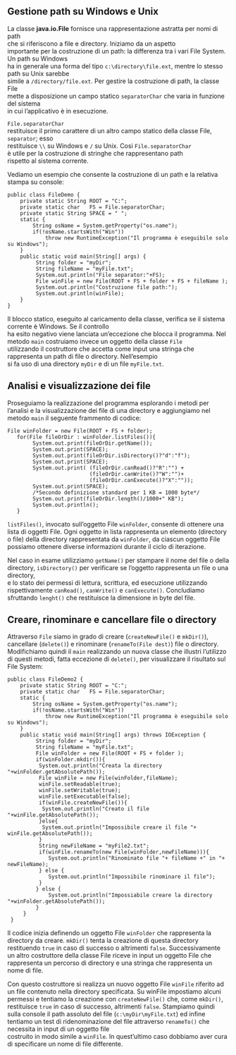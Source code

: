 Gestione path su Windows e Unix
-------------------------------

La classe **java.io.File** fornisce una rappresentazione astratta per nomi di path  
che si riferiscono a file e directory. Iniziamo da un aspetto  
importante per la costruzione di un path: la differenza tra i vari File System. Un path su Windows  
ha in generale una forma del tipo `c:\directory\file.ext`, mentre lo stesso path su Unix sarebbe  
simile a `/directory/file.ext`. Per gestire la costruzione di path, la classe File  
mette a disposizione un campo statico `separatorChar` che varia in funzione del sistema  
in cui l’applicativo è in esecuzione.

`File.separatorChar`  
restituisce il primo carattere di un altro campo statico della classe File, `separator`; esso  
restituisce `\\` su Windows e `/` su Unix. Cosi `File.separatorChar`  
è utile per la costruzione di stringhe che rappresentano path  
rispetto al sistema corrente.

Vediamo un esempio che consente la costruzione di un path e la relativa stampa su console:

```
public class FileDemo {
	private static String ROOT = "C:";
	private static char   FS = File.separatorChar;
	private static String SPACE = " ";
	static {
		String osName = System.getProperty("os.name");
		if(!osName.startsWith("Win"))
			throw new RuntimeException("Il programma è eseguibile solo su Windows");
	}
	public static void main(String[] args) {
         String folder = "myDir";
         String fileName = "myFile.txt";
         System.out.println("File separator:"+FS);
         File winFile = new File(ROOT + FS + folder + FS + fileName );
         System.out.println("Costruzione file path:");
         System.out.println(winFile);
	}
}
```

Il blocco statico, eseguito al caricamento della classe, verifica se il sistema corrente è Windows. Se il controllo  
ha esito negativo viene lanciata un’eccezione che blocca il programma. Nel metodo `main` costruiamo invece un oggetto della classe `File`  
utilizzando il costruttore che accetta come input una stringa che rappresenta un path di file o directory. Nell’esempio  
si fa uso di una directory `myDir` e di un file `myFile.txt`.

Analisi e visualizzazione dei file
----------------------------------

Proseguiamo la realizzazione del programma esplorando i metodi per l’analisi e la visualizzazione dei file di una directory e aggiungiamo nel metodo `main` il seguente frammento di codice:

```
File winFolder = new File(ROOT + FS + folder);
   for(File fileOrDir : winFolder.listFiles()){
	    System.out.print(fileOrDir.getName());
	    System.out.print(SPACE);
	    System.out.print(fileOrDir.isDirectory()?"d":"f");
	    System.out.print(SPACE);
	    System.out.print( (fileOrDir.canRead()?"R":"") +
                          (fileOrDir.canWrite()?"W":"")+
                          (fileOrDir.canExecute()?"X":""));
	    System.out.print(SPACE);
	    /*Secondo definizione standard per 1 KB = 1000 byte*/
	    System.out.print(fileOrDir.length()/1000+" KB");
	    System.out.println();
   }
```

`listFiles()`, invocato sull’oggetto File `winFolder`, consente di ottenere una lista di oggetti File. Ogni oggetto in lista rappresenta un elemento (directory o file) della directory rappresentata da `winFolder`, da ciascun oggetto File possiamo ottenere diverse informazioni durante il ciclo di iterazione.

Nel caso in esame utilizziamo `getName()` per stampare il nome del file o della directory, `isDirectory()` per verificare se l’oggetto rappresenta un file o una directory,  
e lo stato dei permessi di lettura, scrittura, ed esecuzione utilizzando rispettivamente `canRead()`, `canWrite()` e `canExecute()`. Concludiamo sfruttando `lenght()` che restituisce la dimensione in byte del file.

Creare, rinominare e cancellare file o directory
------------------------------------------------

Attraverso `File` siamo in grado di creare (`createNewFile()` e `mkDir()`), cancellare (`delete()`) e rinominare (`renameTo(File dest)`) file o directory. Modifichiamo quindi il `main` realizzando un nuova classe che illustri l’utilizzo di questi metodi, fatta eccezione di `delete()`, per visualizzare il risultato sul File System:

```
public class FileDemo2 {
	private static String ROOT = "C:";
	private static char   FS = File.separatorChar;
	static {
		String osName = System.getProperty("os.name");
		if(!osName.startsWith("Win"))
			throw new RuntimeException("Il programma è eseguibile solo su Windows");
	}
	public static void main(String[] args) throws IOException {
         String folder = "myDir";
         String fileName = "myFile.txt";
         File winFolder = new File(ROOT + FS + folder );
         if(winFolder.mkdir()){
          System.out.println("Creata la directory "+winFolder.getAbsolutePath());
          File winFile = new File(winFolder,fileName);
          winFile.setReadable(true);
          winFile.setWritable(true);
          winFile.setExecutable(false);
          if(winFile.createNewFile()){
           System.out.println("Creato il file "+winFile.getAbsolutePath());
          }else{
           System.out.println("Impossibile creare il file "+ winFile.getAbsolutePath());
          }
          String newFileName = "myFile2.txt";
          if(winFile.renameTo(new File(winFolder,newFileName))){
             System.out.println("Rinominato file "+ fileName +" in "+ newFileName);
          } else {
             System.out.println("Impossibile rinominare il file");
          }
         } else {
             System.out.println("Impossiabile creare la directory "+winFolder.getAbsolutePath());
         }
     }
 }
```

Il codice inizia definendo un oggetto File `winFolder` che rappresenta la directory da creare. `mkDir()` tenta la creazione di questa directory restituendo `true` in caso di successo o altrimenti `false`. Successivamente un altro costruttore della classe File riceve in input un oggetto File che rappresenta un percorso di directory e una stringa che rappresenta un nome di file.

Con questo costruttore si realizza un nuovo oggetto File `winFile` riferito ad un file contenuto nella directory specificata. Su winFile impostiamo alcuni permessi e tentiamo la creazione con `createNewFile()` che, come `mkDir()`, restituisce `true` in caso di successo, altrimenti `false`. Stampiamo quindi sulla console il path assoluto del file (`c:\myDir\myFile.txt`) ed infine tentiamo un test di ridenominazione del file attraverso `renameTo()` che necessita in input di un oggetto file  
costruito in modo simile a `winFile`. In quest’ultimo caso dobbiamo aver cura di specificare un nome di file differente.